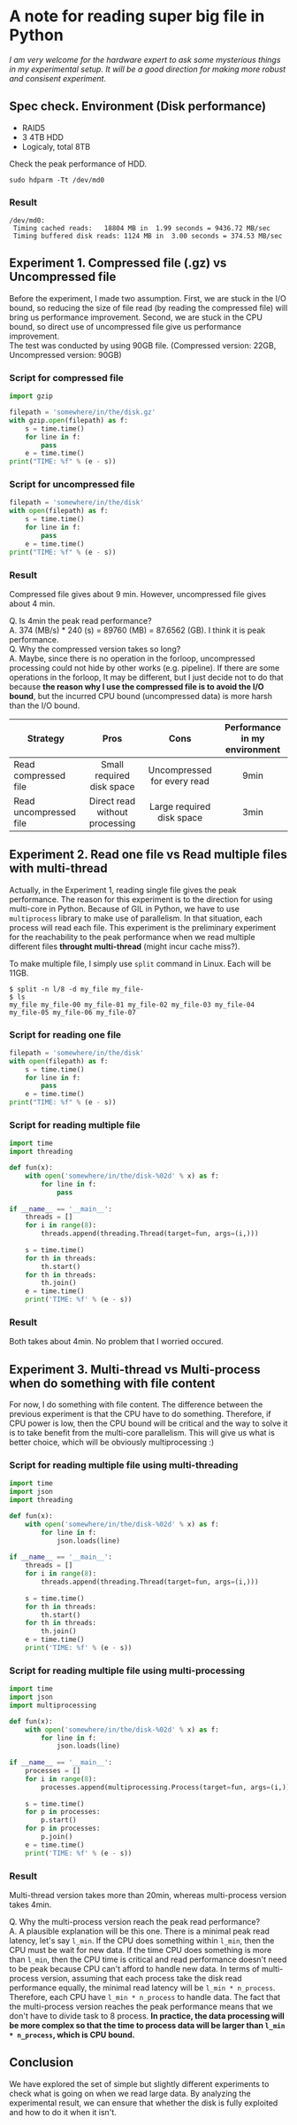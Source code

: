 A note for reading super big file in Python
=================================

*I am very welcome for the hardware expert to ask some mysterious things in my experimental
setup. It will be a good direction for making more robust and consisent experiment.*
## Spec check. Environment (Disk performance)

* RAID5
* 3 4TB HDD
* Logicaly, total 8TB

Check the peak performance of HDD.
```
sudo hdparm -Tt /dev/md0
```

### Result
```
/dev/md0:
 Timing cached reads:   18804 MB in  1.99 seconds = 9436.72 MB/sec
 Timing buffered disk reads: 1124 MB in  3.00 seconds = 374.53 MB/sec
```

## Experiment 1. Compressed file (.gz) vs Uncompressed file
Before the experiment, I made two assumption. First, we are stuck in the I/O bound, so 
reducing the size of file read (by reading the compressed file) will bring us performance
improvement. Second, we are stuck in the CPU bound, so direct use of uncompressed file
give us performance improvement.  
The test was conducted by using 90GB file. (Compressed version: 22GB, Uncompressed version: 90GB)

### Script for compressed file
```python
import gzip

filepath = 'somewhere/in/the/disk.gz'
with gzip.open(filepath) as f:
    s = time.time()
    for line in f:
        pass
    e = time.time()
print("TIME: %f" % (e - s))
```

### Script for uncompressed file
```python
filepath = 'somewhere/in/the/disk'
with open(filepath) as f:
    s = time.time()
    for line in f:
        pass
    e = time.time()
print("TIME: %f" % (e - s))
```

### Result

Compressed file gives about 9 min. However, uncompressed file gives about 4 min.  

Q. Is 4min the peak read performance?  
A. 374 (MB/s) * 240 (s) = 89760 (MB) = 87.6562 (GB). I think it is peak performance.  
Q. Why the compressed version takes so long?  
A. Maybe, since there is no operation in the forloop, uncompressed processing
could not hide by other works (e.g. pipeline). If there are some operations in the forloop,
It may be different, but I just decide not to do that because **the reason why I use the compressed
file is to avoid the I/O bound**, but the incurred CPU bound (uncompressed data) is more harsh than the I/O bound.

| Strategy               | Pros                           | Cons                         | Performance in my environment |
|------------------------|:------------------------------:|:----------------------------:|:-----------------------------:|
| Read compressed file   | Small required disk space      | Uncompressed for every read  | 9min  |
| Read uncompressed file | Direct read without processing | Large required disk space    | 3min  |

## Experiment 2. Read one file vs Read multiple files with multi-thread
Actually, in the Experiment 1, reading single file gives the peak performance. The reason for this experiment
is to the direction for using multi-core in Python. Because of GIL in Python, we have to use `multiprocess` library
to make use of parallelism. In that situation, each process will read each file. This experiment is the preliminary
experiment for the reachability to the peak performance when we read multiple different files **throught multi-thread**
(might incur cache miss?). 

To make multiple file, I simply use `split` command in Linux. Each will be 11GB.

```shell
$ split -n l/8 -d my_file my_file-
$ ls
my_file my_file-00 my_file-01 my_file-02 my_file-03 my_file-04 my_file-05 my_file-06 my_file-07 
```

### Script for reading one file
```python
filepath = 'somewhere/in/the/disk'
with open(filepath) as f:
    s = time.time()
    for line in f:
        pass
    e = time.time()
print("TIME: %f" % (e - s))
```

### Script for reading multiple file
```python
import time
import threading

def fun(x):
    with open('somewhere/in/the/disk-%02d' % x) as f:
        for line in f:
            pass
            
if __name__ == '__main__':
    threads = []
    for i in range(8):
        threads.append(threading.Thread(target=fun, args=(i,)))
        
    s = time.time()
    for th in threads:
        th.start()
    for th in threads:
        th.join()
    e = time.time()
    print('TIME: %f' % (e - s))
```

### Result
Both takes about 4min. No problem that I worried occured.

## Experiment 3. Multi-thread vs Multi-process when do something with file content
For now, I do something with file content. The difference between the previous experiment is 
that the CPU have to do something. Therefore, if CPU power is low, then the CPU bound will be critical
and the way to solve it is to take benefit from the multi-core parallelism. This will give us what is 
better choice, which will be obviously multiprocessing :)

### Script for reading multiple file using multi-threading
```python
import time
import json
import threading

def fun(x):
    with open('somewhere/in/the/disk-%02d' % x) as f:
        for line in f:
            json.loads(line)
            
if __name__ == '__main__':
    threads = []
    for i in range(8):
        threads.append(threading.Thread(target=fun, args=(i,)))
        
    s = time.time()
    for th in threads:
        th.start()
    for th in threads:
        th.join()
    e = time.time()
    print('TIME: %f' % (e - s))
```

### Script for reading multiple file using multi-processing
```python
import time
import json
import multiprocessing

def fun(x):
    with open('somewhere/in/the/disk-%02d' % x) as f:
        for line in f:
            json.loads(line)
            
if __name__ == '__main__':
    processes = []
    for i in range(8):
        processes.append(multiprocessing.Process(target=fun, args=(i,)))
        
    s = time.time()
    for p in processes:
        p.start()
    for p in processes:
        p.join()
    e = time.time()
    print('TIME: %f' % (e - s))
```

### Result
Multi-thread version takes more than 20min, whereas multi-process version takes 4min.

Q. Why the multi-process version reach the peak read performance?  
A. A plausible explanation will be this one. There is a minimal peak read latency, let's say `l_min`.
If the CPU does something within `l_min`, then the CPU must be wait for new data. If the time CPU does
something is more than `l_min`, then the CPU time is critical and read performance doesn't need to be peak
because CPU can't afford to handle new data. In terms of multi-process version, assuming that each process take
the disk read performance equally, the minimal read latency will be `l_min * n_process`. Therefore, each CPU
have `l_min * n_process` to handle data. The fact that the multi-process version reaches the peak performance means
that we don't have to divide task to 8 process. **In practice, the data processing will be more complex so that the
time to process data will be larger than `l_min * n_process`, which is CPU bound.**

## Conclusion
We have explored the set of simple but slightly different experiments to check what is going on when we read large data.
By analyzing the experimental result, we can ensure that whether the disk is fully exploited and how to do it when it isn't.
